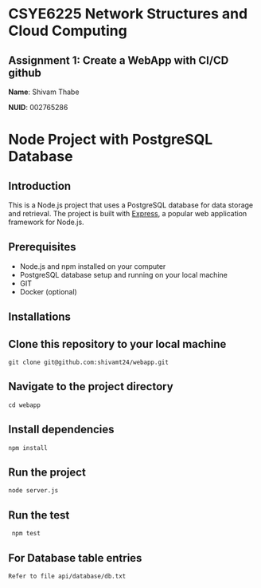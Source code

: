 # CSYE6225 Network Structures and Cloud Computing

## Assignment 1: Create a WebApp with CI/CD github

**Name**: Shivam Thabe

**NUID**: 002765286

# Node Project with PostgreSQL Database

## Introduction
This is a Node.js project that uses a PostgreSQL database for data storage and retrieval. The project is built with [Express](https://expressjs.com/), a popular web application framework for Node.js.

## Prerequisites
- Node.js and npm installed on your computer
- PostgreSQL database setup and running on your local machine
- GIT
- Docker (optional)

## Installations
## Clone this repository to your local machine
   ```
   git clone git@github.com:shivamt24/webapp.git
   ```
## Navigate to the project directory
   ```
   cd webapp
   ```
## Install dependencies
   ```
   npm install
   ```
## Run the project
   ```
   node server.js
   ```
## Run the test
   ```
    npm test
   ```
## For Database table entries
   ```
   Refer to file api/database/db.txt
   ```
